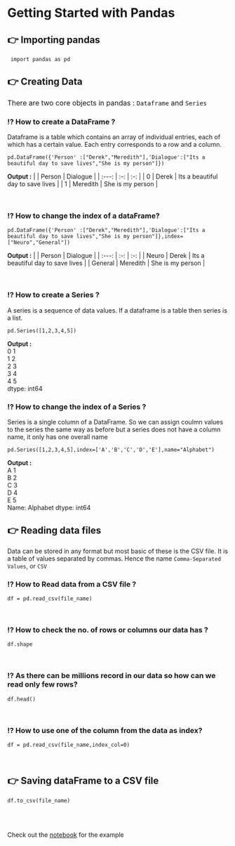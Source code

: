 # Getting Started with Pandas

## 👉 Importing pandas

```
 import pandas as pd
```

## 👉 Creating Data
<font size="3"> There are two core objects in pandas : `Dataframe` and `Series`</font> 
<br>

### ⁉️ How to create a DataFrame ?

Dataframe is a table which contains an array of individual entries, each of which has a certain value. Each entry corresponds to a row and a column.
<br>

```
pd.DataFrame({'Person' :["Derek","Meredith"],'Dialogue':["Its a beautiful day to save lives","She is my person"]})
```
**Output :**
| | Person  | Dialogue  |
| :---:   | :-: | :-: |
| 0 | Derek | Its a beautiful day to save lives |
| 1 | Meredith | She is my person |

<br>

### ⁉️ How to change the index of a dataFrame?
```
pd.DataFrame({'Person' :["Derek","Meredith"],'Dialogue':["Its a beautiful day to save lives","She is my person"]},index=["Neuro","General"])
```

**Output :**
| | Person  | Dialogue  |
| :---:   | :-: | :-: |
| Neuro | Derek | Its a beautiful day to save lives |
| General | Meredith | She is my person |

<br>

### ⁉️ How to create a Series ?

A series is a sequence of data values. If a dataframe is a table then series is a list.

```
pd.Series([1,2,3,4,5])
```

**Output :**<br>
0  1 <br>
1  2 <br>
2  3 <br>
3  4 <br>
4  5 <br>
dtype: int64
<br>
### ⁉️ How to change the index of a Series ?
Series is a single column of a DataFrame. So we can assign coulmn values to the series the same way as before but a series does not have a column name, it only has one overall name

```
pd.Series([1,2,3,4,5],index=['A','B','C','D','E'],name="Alphabet")
```

**Output :**<br>
A  1 <br>
B  2 <br>
C  3 <br>
D  4 <br>
E  5 <br>
Name: Alphabet dtype: int64
<br>

## 👉 Reading data files

Data can be stored in any format but most basic of these is the CSV file. It  is a table of values separated by commas. Hence the name `Comma-Separated Values`, or `CSV`

### ⁉️ How to Read data from a CSV file ?

```
df = pd.read_csv(file_name)
```
<br>

### ⁉️ How to check the no. of rows or columns our data has ?

```
df.shape
```
<br>

### ⁉️ As there can be millions record in our data so how can we read only few rows?

```
df.head()
```
<br>

### ⁉️ How to use one of the column from the data as index?
```
df = pd.read_csv(file_name,index_col=0)
```
<br>

## 👉 Saving dataFrame to a CSV file

```
df.to_csv(file_name)
```

<br>
<br>

Check out the [notebook](https://github.com/lakshikaparihar/100daysofMLcode/blob/283a990f03f3818a53798a6770398474dc17ec5f/1_Pandas/Excercise.ipynb) for the example

